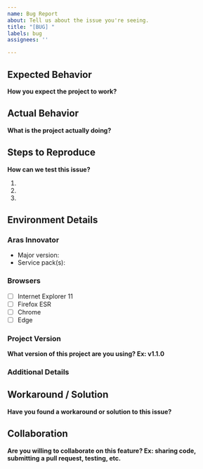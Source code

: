 ```yaml
---
name: Bug Report
about: Tell us about the issue you're seeing.
title: "[BUG] "
labels: bug
assignees: ''

---
```


## Expected Behavior
**How you expect the project to work?**


## Actual Behavior
**What is the project actually doing?**


## Steps to Reproduce 
**How can we test this issue?**

1. 
2. 
3. 

## Environment Details
### Aras Innovator 
* Major version: <!-- 12.0 | 11.0 | 10.0 -->
* Service pack(s): <!-- SP0 | SP1 | SP2 | etc... -->

### Browsers
<!-- Type an x into the square brackets to check the box. -->
- [ ] Internet Explorer 11
- [ ] Firefox ESR 
- [ ] Chrome 
- [ ] Edge 

### Project Version
**What version of this project are you using? Ex: v1.1.0**


### Additional Details
<!-- Optional. -->


## Workaround / Solution
**Have you found a workaround or solution to this issue?**


## Collaboration
**Are you willing to collaborate on this feature? Ex: sharing code, submitting a pull request, testing, etc.**